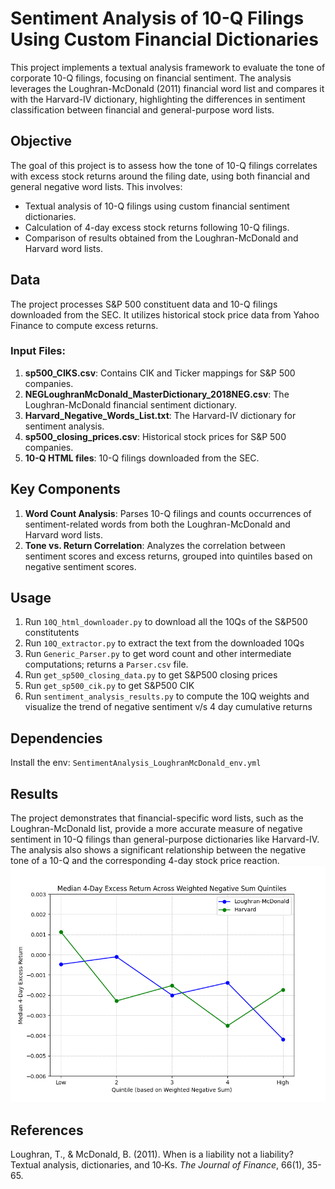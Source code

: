# Sentiment Analysis of 10-Q Filings Using Custom Financial Dictionaries

This project implements a textual analysis framework to evaluate the tone of corporate 10-Q filings, focusing on financial sentiment. The analysis leverages the Loughran-McDonald (2011) financial word list and compares it with the Harvard-IV dictionary, highlighting the differences in sentiment classification between financial and general-purpose word lists.

## Objective
The goal of this project is to assess how the tone of 10-Q filings correlates with excess stock returns around the filing date, using both financial and general negative word lists. This involves:
- Textual analysis of 10-Q filings using custom financial sentiment dictionaries.
- Calculation of 4-day excess stock returns following 10-Q filings.
- Comparison of results obtained from the Loughran-McDonald and Harvard word lists.

## Data
The project processes S&P 500 constituent data and 10-Q filings downloaded from the SEC. It utilizes historical stock price data from Yahoo Finance to compute excess returns.

### Input Files:
1. **sp500_CIKS.csv**: Contains CIK and Ticker mappings for S&P 500 companies.
2. **NEGLoughranMcDonald_MasterDictionary_2018NEG.csv**: The Loughran-McDonald financial sentiment dictionary.
3. **Harvard_Negative_Words_List.txt**: The Harvard-IV dictionary for sentiment analysis.
4. **sp500_closing_prices.csv**: Historical stock prices for S&P 500 companies.
5. **10-Q HTML files**: 10-Q filings downloaded from the SEC.

## Key Components
1. **Word Count Analysis**: Parses 10-Q filings and counts occurrences of sentiment-related words from both the Loughran-McDonald and Harvard word lists.
3. **Tone vs. Return Correlation**: Analyzes the correlation between sentiment scores and excess returns, grouped into quintiles based on negative sentiment scores.

## Usage
1. Run `10Q_html_downloader.py` to download all the 10Qs of the S&P500 constitutents 
2. Run `10Q_extractor.py` to extract the text from the downloaded 10Qs
3. Run `Generic_Parser.py` to get word count and other intermediate computations; returns a `Parser.csv` file.
4. Run `get_sp500_closing_data.py` to get S&P500 closing prices
5. Run `get_sp500_cik.py` to get S&P500 CIK
6. Run `sentiment_analysis_results.py` to compute the 10Q weights and visualize the trend of negative sentiment v/s 4 day cumulative returns

## Dependencies
Install the env: `SentimentAnalysis_LoughranMcDonald_env.yml` 

## Results
The project demonstrates that financial-specific word lists, such as the Loughran-McDonald list, provide a more accurate measure of negative sentiment in 10-Q filings than general-purpose dictionaries like Harvard-IV. The analysis also shows a significant relationship between the negative tone of a 10-Q and the corresponding 4-day stock price reaction.
![Loughran-McDonald vs. Harvard Results](https://github.com/EeshaanAsodekar/10Q-sentiment-analysis-Loughran-McDonald-2011/blob/main/LoughranMcDonald_vs_Harvard.png)

## References
Loughran, T., & McDonald, B. (2011). When is a liability not a liability? Textual analysis, dictionaries, and 10‐Ks. *The Journal of Finance*, 66(1), 35-65.